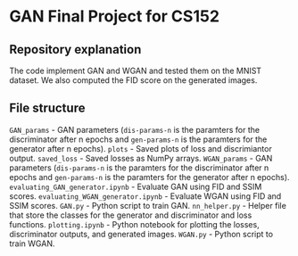 # GAN Final Project for CS152 

## Repository explanation 
The code implement GAN and WGAN and tested them on the MNIST dataset. We also computed the FID score on the generated images. 

## File structure 
`GAN_params` - GAN parameters (`dis-params-n` is the paramters for the discriminator after n epochs and `gen-params-n` is the paramters for the generator after n epochs).
`plots` - Saved plots of loss and discrimiantor output. 
`saved_loss` - Saved losses as NumPy arrays.
`WGAN_params` - GAN parameters (`dis-params-n` is the paramters for the discriminator after n epochs and `gen-params-n` is the paramters for the generator after n epochs).
`evaluating_GAN_generator.ipynb` - Evaluate GAN using FID and SSIM scores. 
`evaluating_WGAN_generator.ipynb` - Evaluate WGAN using FID and SSIM scores. 
`GAN.py` - Python script to train GAN. 
`nn_helper.py` - Helper file that store the classes for the generator and discriminator and loss functions. 
`plotting.ipynb` - Python notebook for plotting the losses, discriminator outputs, and generated images. 
`WGAN.py` - Python script to train WGAN. 

